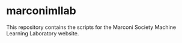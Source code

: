 # marconimllab
This repository contains the scripts for the Marconi Society Machine Learning Laboratory website.
